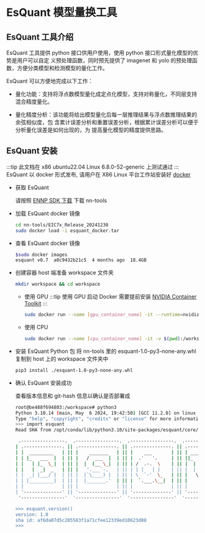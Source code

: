 # EsQuant 模型量换工具

## EsQuant 工具介绍

EsQuant 工具提供 python 接口供用户使用，使用 python 接口形式量化模型的优势是用户可以自定
义预处理函数，同时预先提供了 imagenet 和 yolo 的预处理函数，方便分类模型和检测模型的量化工作。

EsQuant 可以方便地完成以下工作：

- 量化功能：支持将浮点数模型量化成定点化模型，支持对称量化，不同层支持混合精度量化。

- 量化精度分析：该功能将给出模型量化后每一层推理结果与浮点数推理结果的余弦相似度，包
  含累计误差分析和重置误差分析，根据累计误差分析可以便于分析量化误差是如何出现的，为
  提高量化模型的精度提供思路。

## EsQuant 安装

:::tip
此文档在 x86 ubuntu22.04 Linux 6.8.0-52-generic 上测试通过
:::
EsQuant 以 docker 形式发布, 请用户在 X86 Linux 平台工作站安装好 [docker](https://docs.docker.com/engine/install/ubuntu/)

- 获取 EsQuant

  请按照 [ENNP SDK 下载](introduction#ennp-sdk-下载) 下载 nn-tools

- 加载 EsQuant docker 镜像

  ```bash
  cd nn-tools/EIC7x_Release_20241230
  sudo docker load -i esquant_docker.tar
  ```

- 查看 EsQuant docker 镜像
  ```bash
  $sudo docker images
  esquant v0.7  a0c9432b21c5  4 months ago  18.4GB
  ```
- 创建容器
  host 端准备 workspace 文件夹

  ```bash
  mkdir workspace && cd workspace
  ```

  - 使用 GPU
    :::tip
    使用 GPU 启动 Docker 需要提前安装 [NVIDIA Container Toolkit](https://docs.nvidia.com/datacenter/cloud-native/container-toolkit/latest/install-guide.html)
    :::

    ```bash
    sudo docker run --name [gpu_container_name] -it --runtime=nvidia --privileged=true --gpus all -v $(pwd):/workspace esquant:v0.7 /bin/bash
    ```

  - 使用 CPU
    ```bash
    sudo docker run --name [cpu_container_name] -it -v $(pwd):/workspace esquant:v0.7 /bin/bash
    ```

- 安装 EsQuant Python 包
  将 nn-tools 里的 esquant-1.0-py3-none-any.whl 复制到 host 上的 workspace 文件夹中
  ```bash
  pip3 install ./esquant-1.0-py3-none-any.whl
  ```
- 确认 EsQuant 安装成功

  查看版本信息和 git-hash 信息以确认是否部署成

  ```bash
  root@be488f694803:/workspace# python3
  Python 3.10.14 (main, May  6 2024, 19:42:50) [GCC 11.2.0] on linux
  Type "help", "copyright", "credits" or "license" for more information.
  >>> import esquant
  Read SHA from /opt/conda/lib/python3.10/site-packages/esquant/core/sha.txt

   .----------------.  .----------------.  .----------------.  .----------------.  .----------------.  .-----------------. .----------------.
  | .--------------. || .--------------. || .--------------. || .--------------. || .--------------. || .--------------. || .--------------. |
  | |  _________   | || |    _______   | || |    ___       | || | _____  _____ | || |      __      | || | ____  _____  | || |  _________   | |
  | | |_   ___  |  | || |   /  ___  |  | || |  .'   '.     | || ||_   _||_   _|| || |     /  \     | || ||_   \|_   _| | || | |  _   _  |  | |
  | |   | |_  \_|  | || |  |  (__ \_|  | || | /  .-.  \    | || |  | |    | |  | || |    / /\ \    | || |  |   \ | |   | || | |_/ | | \_|  | |
  | |   |  _|  _   | || |   '.___`-.   | || | | |   | |    | || |  | '    ' |  | || |   / ____ \   | || |  | |\ \| |   | || |     | |      | |
  | |  _| |___/ |  | || |  |`\____) |  | || | \  `-'  \_   | || |   \ `--' /   | || | _/ /    \ \_ | || | _| |_\   |_  | || |    _| |_     | |
  | | |_________|  | || |  |_______.'  | || |  `.___.\__|  | || |    `.__.'    | || ||____|  |____|| || ||_____|\____| | || |   |_____|    | |
  | |              | || |              | || |              | || |              | || |              | || |              | || |              | |
  | '--------------' || '--------------' || '--------------' || '--------------' || '--------------' || '--------------' || '--------------' |
   '----------------'  '----------------'  '----------------'  '----------------'  '----------------'  '----------------'  '----------------'

  >>> esquant.version()
  version: 1.0
  sha id: af6da07d5c205583f1a71cfee12339ed10623d08
  >>>

  ```
